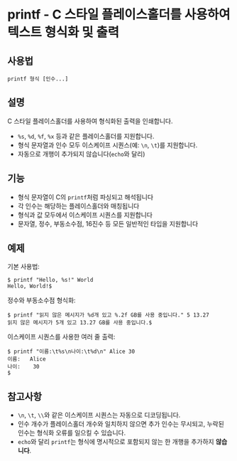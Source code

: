 # printf - C 스타일 플레이스홀더를 사용하여 텍스트 형식화 및 출력

## 사용법

    printf 형식 [인수...]


## 설명

C 스타일 플레이스홀더를 사용하여 형식화된 출력을 인쇄합니다.

- `%s`, `%d`, `%f`, `%x` 등과 같은 플레이스홀더를 지원합니다.
- 형식 문자열과 인수 모두 이스케이프 시퀀스(예: `\n`, `\t`)를 지원합니다.
- 자동으로 개행이 추가되지 않습니다(`echo`와 달리)


## 기능

- 형식 문자열이 C의 `printf`처럼 파싱되고 해석됩니다
- 각 인수는 해당하는 플레이스홀더와 매칭됩니다
- 형식과 값 모두에서 이스케이프 시퀀스를 지원합니다
- 문자열, 정수, 부동소수점, 16진수 등 모든 일반적인 타입을 지원합니다


## 예제

기본 사용법:

```shell
$ printf "Hello, %s!" World
Hello, World!$ 
```

정수와 부동소수점 형식화:

```shell
$ printf "읽지 않은 메시지가 %d개 있고 %.2f GB를 사용 중입니다." 5 13.27
읽지 않은 메시지가 5개 있고 13.27 GB를 사용 중입니다.$ 
```

이스케이프 시퀀스를 사용한 여러 줄 출력:

```shell
$ printf "이름:\t%s\n나이:\t%d\n" Alice 30
이름:   Alice
나이:    30
$ 
```


## 참고사항

- `\n`, `\t`, `\\`와 같은 이스케이프 시퀀스는 자동으로 디코딩됩니다.
- 인수 개수가 플레이스홀더 개수와 일치하지 않으면 추가 인수는 무시되고, 누락된 인수는 형식화 오류를 일으킬 수 있습니다.
- `echo`와 달리 `printf`는 형식에 명시적으로 포함되지 않는 한 개행을 추가하지 **않습니다**.

